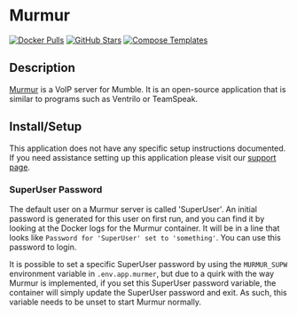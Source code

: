 # Murmur

[![Docker Pulls](https://img.shields.io/docker/pulls/goofball222/murmur?style=flat-square&color=607D8B&label=docker%20pulls&logo=docker)](https://hub.docker.com/r/goofball222/murmur)
[![GitHub Stars](https://img.shields.io/github/stars/goofball222/murmur?style=flat-square&color=607D8B&label=github%20stars&logo=github)](https://github.com/goofball222/murmur)
[![Compose Templates](https://img.shields.io/static/v1?style=flat-square&color=607D8B&label=compose&message=templates)](https://github.com/GhostWriters/DockSTARTer/tree/main/compose/.apps/murmur)

## Description

[Murmur](https://github.com/mumble-voip/mumble) is a VoIP server for Mumble. It
is an open-source application that is similar to programs such as Ventrilo or
TeamSpeak.

## Install/Setup

This application does not have any specific setup instructions documented. If
you need assistance setting up this application please visit our
[support page](https://dockstarter.com/basics/support/).

### SuperUser Password

The default user on a Murmur server is called 'SuperUser'. An initial password
is generated for this user on first run, and you can find it by looking at the
Docker logs for the Murmur container. It will be in a line that looks like
`Password for 'SuperUser' set to 'something'`. You can use this password to
login.

It is possible to set a specific SuperUser password by using the `MURMUR_SUPW`
environment variable in `.env.app.murmer`, but due to a quirk with the way
Murmur is implemented, if you set this SuperUser password variable, the
container will simply update the SuperUser password and exit. As such, this
variable needs to be unset to start Murmur normally.
